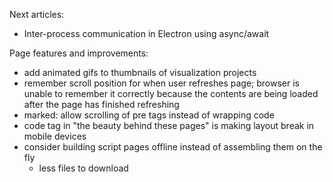 
Next articles:

- Inter-process communication in Electron using async/await

Page features and improvements:

- add animated gifs to thumbnails of visualization projects
- remember scroll position for when user refreshes page; browser is unable to remember it correctly because the contents are being loaded after the page has finished refreshing
- marked: allow scrolling of pre tags instead of wrapping code
- code tag in "the beauty behind these pages" is making layout break in mobile devices
- consider building script pages offline instead of assembling them on the fly
  - less files to download
